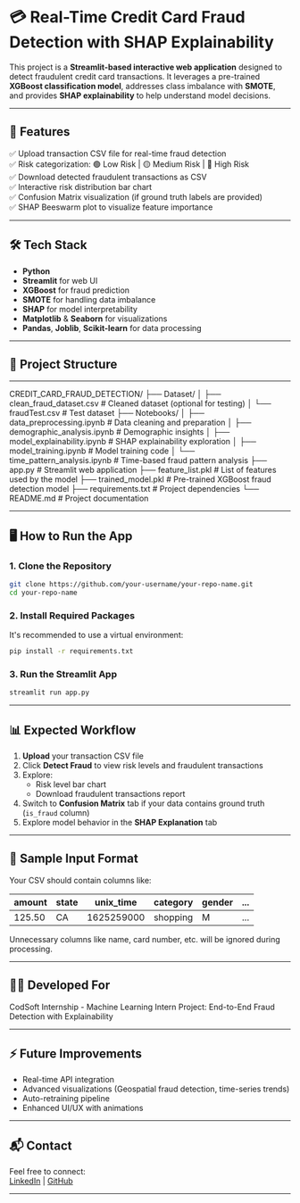 # 💳 Real-Time Credit Card Fraud Detection with SHAP Explainability

This project is a **Streamlit-based interactive web application** designed to detect fraudulent credit card transactions. It leverages a pre-trained **XGBoost classification model**, addresses class imbalance with **SMOTE**, and provides **SHAP explainability** to help understand model decisions.

---

## 🚀 Features

✅ Upload transaction CSV file for real-time fraud detection  
✅ Risk categorization: 🟢 Low Risk | 🟡 Medium Risk | 🔴 High Risk  
✅ Download detected fraudulent transactions as CSV  
✅ Interactive risk distribution bar chart  
✅ Confusion Matrix visualization (if ground truth labels are provided)  
✅ SHAP Beeswarm plot to visualize feature importance  

---

## 🛠️ Tech Stack

- **Python**
- **Streamlit** for web UI  
- **XGBoost** for fraud prediction  
- **SMOTE** for handling data imbalance  
- **SHAP** for model interpretability  
- **Matplotlib** & **Seaborn** for visualizations  
- **Pandas**, **Joblib**, **Scikit-learn** for data processing  

---

## 📁 Project Structure

---

CREDIT_CARD_FRAUD_DETECTION/
├── Dataset/
│   ├── clean_fraud_dataset.csv      # Cleaned dataset (optional for testing)
│   └── fraudTest.csv                # Test dataset 
├── Notebooks/
│   ├── data_preprocessing.ipynb     # Data cleaning and preparation
│   ├── demographic_analysis.ipynb   # Demographic insights
│   ├── model_explainability.ipynb   # SHAP explainability exploration
│   ├── model_training.ipynb         # Model training code
│   └── time_pattern_analysis.ipynb  # Time-based fraud pattern analysis
├── app.py                           # Streamlit web application
├── feature_list.pkl                 # List of features used by the model
├── trained_model.pkl                # Pre-trained XGBoost fraud detection model
├── requirements.txt                 # Project dependencies
└── README.md                        # Project documentation

---

## 🖥️ How to Run the App

### 1. Clone the Repository

```bash
git clone https://github.com/your-username/your-repo-name.git
cd your-repo-name
```

### 2. Install Required Packages

It's recommended to use a virtual environment:

```bash
pip install -r requirements.txt
```

### 3. Run the Streamlit App

```bash
streamlit run app.py
```

---

## 📊 Expected Workflow

1. **Upload** your transaction CSV file  
2. Click **Detect Fraud** to view risk levels and fraudulent transactions  
3. Explore:
   - Risk level bar chart  
   - Download fraudulent transactions report  
4. Switch to **Confusion Matrix** tab if your data contains ground truth (`is_fraud` column)  
5. Explore model behavior in the **SHAP Explanation** tab  

---

## 📂 Sample Input Format

Your CSV should contain columns like:

| amount | state | unix_time | category | gender | ... |  
|--------|-------|-----------|----------|--------|-----|  
| 125.50 | CA    | 1625259000 | shopping | M      | ... |  

Unnecessary columns like name, card number, etc. will be ignored during processing.

---

## 🧑‍💻 Developed For

CodSoft Internship - Machine Learning Intern 
Project: End-to-End Fraud Detection with Explainability  

---

## ⚡ Future Improvements

- Real-time API integration  
- Advanced visualizations (Geospatial fraud detection, time-series trends)  
- Auto-retraining pipeline  
- Enhanced UI/UX with animations  

---

## 📬 Contact

Feel free to connect:  
[LinkedIn](https://www.linkedin.com/in/mrunal-gaikwad) | [GitHub](https://github.com/mrunalgaikwad2364/credit-card-fraud-detection.git)  

---


